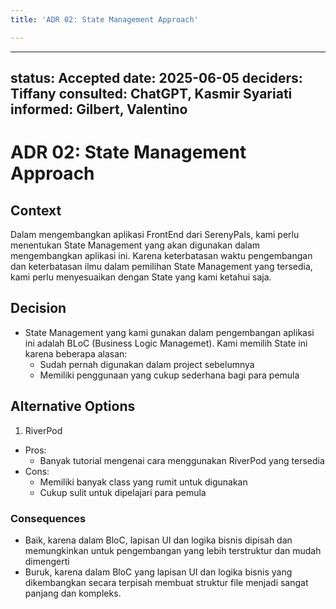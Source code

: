 ```yaml
---
title: 'ADR 02: State Management Approach'

---
```


---
status: Accepted
date: 2025-06-05
deciders: Tiffany
consulted: ChatGPT, Kasmir Syariati
informed: Gilbert, Valentino
---
# ADR 02: State Management Approach

## Context

Dalam mengembangkan aplikasi FrontEnd dari SerenyPals, kami perlu menentukan State Management yang akan digunakan dalam mengembangkan aplikasi ini. Karena keterbatasan waktu pengembangan dan keterbatasan ilmu dalam pemilihan State Management yang tersedia, kami perlu menyesuaikan dengan State yang kami ketahui saja.

## Decision

* State Management yang kami gunakan dalam pengembangan aplikasi ini adalah BLoC (Business Logic Managemet). Kami memilih State ini karena beberapa alasan:
  * Sudah pernah digunakan dalam project sebelumnya
  * Memiliki penggunaan yang cukup sederhana bagi para pemula

## Alternative Options
1. RiverPod
  * Pros:
    * Banyak tutorial mengenai cara menggunakan RiverPod yang tersedia
  * Cons:
    * Memiliki banyak class yang rumit untuk digunakan
    * Cukup sulit untuk dipelajari para pemula 

### Consequences

* Baik, karena dalam BloC, lapisan UI dan logika bisnis dipisah dan memungkinkan untuk pengembangan yang lebih terstruktur dan mudah dimengerti
* Buruk, karena dalam BloC yang lapisan UI dan logika bisnis yang dikembangkan secara terpisah membuat struktur file menjadi sangat panjang dan kompleks. 